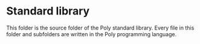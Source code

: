 # Standard library
This folder is the source folder of the Poly standard library.
Every file in this folder and subfolders are written in the Poly programming language.